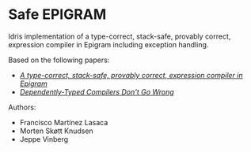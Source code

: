 # Safe EPIGRAM
Idris implementation of a type-correct, stack-safe, provably correct, expression compiler in Epigram including exception handling.

Based on the following papers:

* [_A type-correct, stack-safe, provably correct, expression compiler in Epigram_](https://citeseerx.ist.psu.edu/viewdoc/download?doi=10.1.1.94.62&rep=rep1&type=pdf)
* [_Dependently-Typed Compilers Don't Go Wrong_](http://www.cs.nott.ac.uk/~pszgmh/well-typed.pdf)

Authors:

* Francisco Martínez Lasaca
* Morten Skøtt Knudsen
* Jeppe Vinberg

